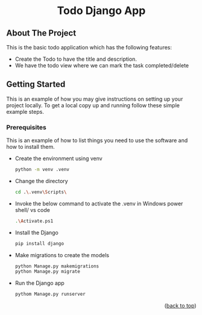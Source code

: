 
<a id="readme-top"></a>
<!-- PROJECT LOGO -->
<br />
<div align="center">
  <h1 align="center">Todo Django App</h1>
</div>


<!-- ABOUT THE PROJECT -->
## About The Project

This is the basic todo application which has the following features:
*  Create the Todo to have the title and description.
*  We have the todo view where we can mark the task completed/delete


<!-- GETTING STARTED -->
## Getting Started

This is an example of how you may give instructions on setting up your project locally.
To get a local copy up and running follow these simple example steps.

### Prerequisites

This is an example of how to list things you need to use the software and how to install them.
* Create the environment using venv
  ```sh
  python -m venv .venv  
  ```
* Change the directory
  ```sh
  cd .\.venv\Scripts\
  ```
* Invoke the below command to activate the .venv in Windows power shell/ vs code
  ```sh
  .\Activate.ps1
  ```
* Install the Django
  ```sh
  pip install django
  ```
* Make migrations to create the models
  ```sh
  python Manage.py makemigrations
  python Manage.py migrate
  ```
* Run the Django app
  ```sh
  pythom Manage.py runserver 
  ```



<p align="right">(<a href="#readme-top">back to top</a>)</p>



